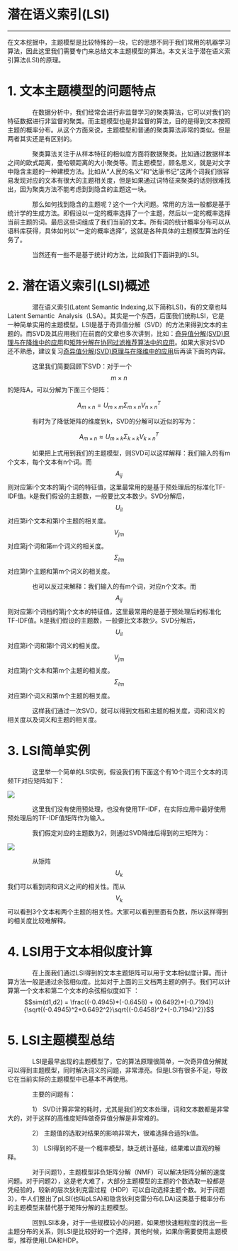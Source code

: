 # 潜在语义索引\(LSI\)

---

在文本挖掘中，主题模型是比较特殊的一块，它的思想不同于我们常用的机器学习算法，因此这里我们需要专门来总结文本主题模型的算法。本文关注于潜在语义索引算法\(LSI\)的原理。

# 1. 文本主题模型的问题特点

　　　　在数据分析中，我们经常会进行非监督学习的聚类算法，它可以对我们的特征数据进行非监督的聚类。而主题模型也是非监督的算法，目的是得到文本按照主题的概率分布。从这个方面来说，主题模型和普通的聚类算法非常的类似。但是两者其实还是有区别的。

　　　　聚类算法关注于从样本特征的相似度方面将数据聚类。比如通过数据样本之间的欧式距离，曼哈顿距离的大小聚类等。而主题模型，顾名思义，就是对文字中隐含主题的一种建模方法。比如从“人民的名义”和“达康书记”这两个词我们很容易发现对应的文本有很大的主题相关度，但是如果通过词特征来聚类的话则很难找出，因为聚类方法不能考虑到到隐含的主题这一块。

　　　　那么如何找到隐含的主题呢？这个一个大问题。常用的方法一般都是基于统计学的生成方法。即假设以一定的概率选择了一个主题，然后以一定的概率选择当前主题的词。最后这些词组成了我们当前的文本。所有词的统计概率分布可以从语料库获得，具体如何以“一定的概率选择”，这就是各种具体的主题模型算法的任务了。

　　　　当然还有一些不是基于统计的方法，比如我们下面讲到的LSI。

# 2. 潜在语义索引\(LSI\)概述

　　　　潜在语义索引\(Latent Semantic Indexing,以下简称LSI\)，有的文章也叫Latent Semantic  Analysis（LSA）。其实是一个东西，后面我们统称LSI，它是一种简单实用的主题模型。LSI是基于奇异值分解（SVD）的方法来得到文本的主题的。而SVD及其应用我们在前面的文章也多次讲到，比如：[奇异值分解\(SVD\)原理与在降维中的应用](/ml/clean-feature/svd.md)和[矩阵分解在协同过滤推荐算法中的应用](/ml/recommand/matrix-filter.md)。如果大家对SVD还不熟悉，建议复习[奇异值分解\(SVD\)原理与在降维中的应用](/ml/clean-feature/svd.md)后再读下面的内容。

　　　　这里我们简要回顾下SVD：对于一个$$m \times n$$的矩阵A，可以分解为下面三个矩阵：

$$A_{m \times n} = U_{m \times m}\Sigma_{m \times n} V^T_{n \times n}$$

　　　　有时为了降低矩阵的维度到k，SVD的分解可以近似的写为：

$$A_{m \times n} \approx U_{m \times k}\Sigma_{k \times k}V^T_{k \times n}$$

　　　　如果把上式用到我们的主题模型，则SVD可以这样解释：我们输入的有m个文本，每个文本有n个词。而$$A_{ij}$$则对应第i个文本的第j个词的特征值，这里最常用的是基于预处理后的标准化TF-IDF值。k是我们假设的主题数，一般要比文本数少。SVD分解后，$$U_{il}$$对应第i个文本和第l个主题的相关度。$$V_{jm}$$对应第j个词和第m个词义的相关度。$$\Sigma_{lm}$$对应第l个主题和第m个词义的相关度。

　　　　也可以反过来解释：我们输入的有m个词，对应n个文本。而$$A_{ij}$$则对应第i个词档的第j个文本的特征值，这里最常用的是基于预处理后的标准化TF-IDF值。k是我们假设的主题数，一般要比文本数少。SVD分解后，$$U_{il}$$对应第i个词和第l个词义的相关度。$$V_{jm}$$对应第j个文本和第m个主题的相关度。$$\Sigma_{lm}$$对应第l个词义和第m个主题的相关度。

　　　　这样我们通过一次SVD，就可以得到文档和主题的相关度，词和词义的相关度以及词义和主题的相关度。

# 3. LSI简单实例

　　　　这里举一个简单的LSI实例，假设我们有下面这个有10个词三个文本的词频TF对应矩阵如下：

![](http://images2015.cnblogs.com/blog/1042406/201705/1042406-20170504134451664-1723370358.png)



　　　　这里我们没有使用预处理，也没有使用TF-IDF，在实际应用中最好使用预处理后的TF-IDF值矩阵作为输入。

　　　　我们假定对应的主题数为2，则通过SVD降维后得到的三矩阵为：

![](http://images2015.cnblogs.com/blog/1042406/201705/1042406-20170504135321726-2116029824.png)

　　　　从矩阵$$U_k$$我们可以看到词和词义之间的相关性。而从$$V_k$$可以看到3个文本和两个主题的相关性。大家可以看到里面有负数，所以这样得到的相关度比较难解释。

# 4. LSI用于文本相似度计算

　　　　在上面我们通过LSI得到的文本主题矩阵可以用于文本相似度计算。而计算方法一般是通过余弦相似度。比如对于上面的三文档两主题的例子。我们可以计算第一个文本和第二个文本的余弦相似度如下 ：$$sim(d1,d2) = \frac{(-0.4945)*(-0.6458) + (0.6492)*(-0.7194)}{\sqrt{(-0.4945)^2+0.6492^2}\sqrt{(-0.6458)^2+(-0.7194)^2}}$$

# 5. LSI主题模型总结

　　　　LSI是最早出现的主题模型了，它的算法原理很简单，一次奇异值分解就可以得到主题模型，同时解决词义的问题，非常漂亮。但是LSI有很多不足，导致它在当前实际的主题模型中已基本不再使用。

　　　　主要的问题有：

　　　　1） SVD计算非常的耗时，尤其是我们的文本处理，词和文本数都是非常大的，对于这样的高维度矩阵做奇异值分解是非常难的。

　　　　2） 主题值的选取对结果的影响非常大，很难选择合适的k值。

　　　　3） LSI得到的不是一个概率模型，缺乏统计基础，结果难以直观的解释。

　　　　对于问题1），主题模型非负矩阵分解（NMF）可以解决矩阵分解的速度问题。对于问题2），这是老大难了，大部分主题模型的主题的个数选取一般都是凭经验的，较新的层次狄利克雷过程（HDP）可以自动选择主题个数。对于问题3），牛人们整出了pLSI\(也叫pLSA\)和隐含狄利克雷分布\(LDA\)这类基于概率分布的主题模型来替代基于矩阵分解的主题模型。

　　　　回到LSI本身，对于一些规模较小的问题，如果想快速粗粒度的找出一些主题分布的关系，则LSI是比较好的一个选择，其他时候，如果你需要使用主题模型，推荐使用LDA和HDP。

